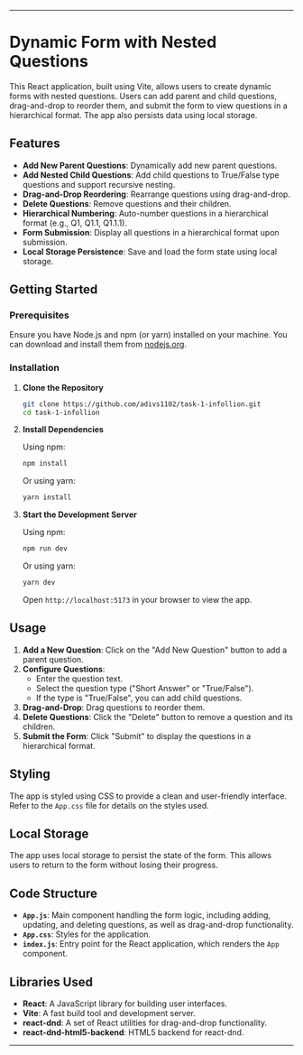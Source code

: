 
---

# Dynamic Form with Nested Questions

This React application, built using Vite, allows users to create dynamic forms with nested questions. Users can add parent and child questions, drag-and-drop to reorder them, and submit the form to view questions in a hierarchical format. The app also persists data using local storage.

## Features

- **Add New Parent Questions**: Dynamically add new parent questions.
- **Add Nested Child Questions**: Add child questions to True/False type questions and support recursive nesting.
- **Drag-and-Drop Reordering**: Rearrange questions using drag-and-drop.
- **Delete Questions**: Remove questions and their children.
- **Hierarchical Numbering**: Auto-number questions in a hierarchical format (e.g., Q1, Q1.1, Q1.1.1).
- **Form Submission**: Display all questions in a hierarchical format upon submission.
- **Local Storage Persistence**: Save and load the form state using local storage.

## Getting Started

### Prerequisites

Ensure you have Node.js and npm (or yarn) installed on your machine. You can download and install them from [nodejs.org](https://nodejs.org/).

### Installation

1. **Clone the Repository**

   ```bash
   git clone https://github.com/adivs1102/task-1-infollion.git
   cd task-1-infollion
   ```

2. **Install Dependencies**

   Using npm:
   ```bash
   npm install
   ```

   Or using yarn:
   ```bash
   yarn install
   ```

3. **Start the Development Server**

   Using npm:
   ```bash
   npm run dev
   ```

   Or using yarn:
   ```bash
   yarn dev
   ```

   Open `http://localhost:5173` in your browser to view the app.

## Usage

1. **Add a New Question**: Click on the "Add New Question" button to add a parent question.
2. **Configure Questions**:
   - Enter the question text.
   - Select the question type ("Short Answer" or "True/False").
   - If the type is "True/False", you can add child questions.
3. **Drag-and-Drop**: Drag questions to reorder them.
4. **Delete Questions**: Click the "Delete" button to remove a question and its children.
5. **Submit the Form**: Click "Submit" to display the questions in a hierarchical format.

## Styling

The app is styled using CSS to provide a clean and user-friendly interface. Refer to the `App.css` file for details on the styles used.

## Local Storage

The app uses local storage to persist the state of the form. This allows users to return to the form without losing their progress.

## Code Structure

- **`App.js`**: Main component handling the form logic, including adding, updating, and deleting questions, as well as drag-and-drop functionality.
- **`App.css`**: Styles for the application.
- **`index.js`**: Entry point for the React application, which renders the `App` component.

## Libraries Used

- **React**: A JavaScript library for building user interfaces.
- **Vite**: A fast build tool and development server.
- **react-dnd**: A set of React utilities for drag-and-drop functionality.
- **react-dnd-html5-backend**: HTML5 backend for react-dnd.

---
